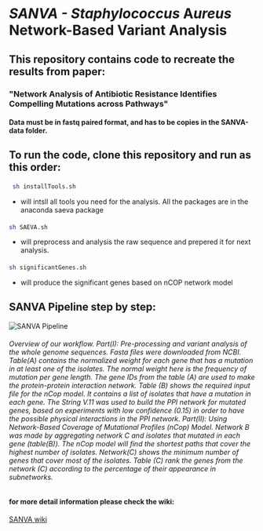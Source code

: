 # **SANVA - **S***taphylococcus* **A***ureus* **N**etwork-Based **V**ariant **A**nalysis 
##  This repository contains code to recreate the results from paper:
###  "Network Analysis of Antibiotic Resistance Identifies Compelling Mutations across Pathways"

#### Data must be in fastq paired format, and has to be copies in the SANVA-data folder.

## To run the code, clone this repository and run as this order:

 #### 
 ```bash
  sh installTools.sh
  ```
  - will intsll all tools you need for the analysis. All the packages are in the anaconda saeva package
 #### 
 ```bash
 sh SAEVA.sh
 ```
 - will preprocess and analysis the raw sequence and prepered it for next analysis.
 ####  
 
 ```bash
 sh significantGenes.sh
 ```
 - will produce the significant genes based on nCOP network model

## SANVA Pipeline step by step:

![SANVA Pipeline](https://github.com/kimiaameri/SANVA/blob/master/pipeline.jp2)
###### Overview of our workflow. Part(I): Pre-processing and variant analysis of the whole genome sequences. Fasta files were downloaded from NCBI. Table(A) contains the normalized weight for each gene that has a mutation in at least one of the isolates. The normal weight here is the frequency of mutation per gene length. The gene IDs from the table (A) are used to make the protein-protein interaction network. Table (B) shows the required input file for the nCop model. It contains a list of isolates that have a mutation in each gene. The String V.11 was used to build the PPI network for mutated genes, based on experiments with low confidence (0.15) in order to have the possible physical interactions in the PPI network. Part(II): Using Network-Based Coverage of Mutational Profiles (nCop) Model. Network B was made by aggregating network C and isolates that mutated in each gene (table(B)). The nCop model will find the shortest paths that cover the highest number of isolates. Network(C) shows the minimum number of genes that cover most of the isolates. Table (C) rank the genes from the network (C) according to the percentage of their appearance in subnetworks.

#### for more detail information please check the wiki:
[SANVA wiki ](https://github.com/kimiaameri/SANVA/wiki/preprocessing) 
